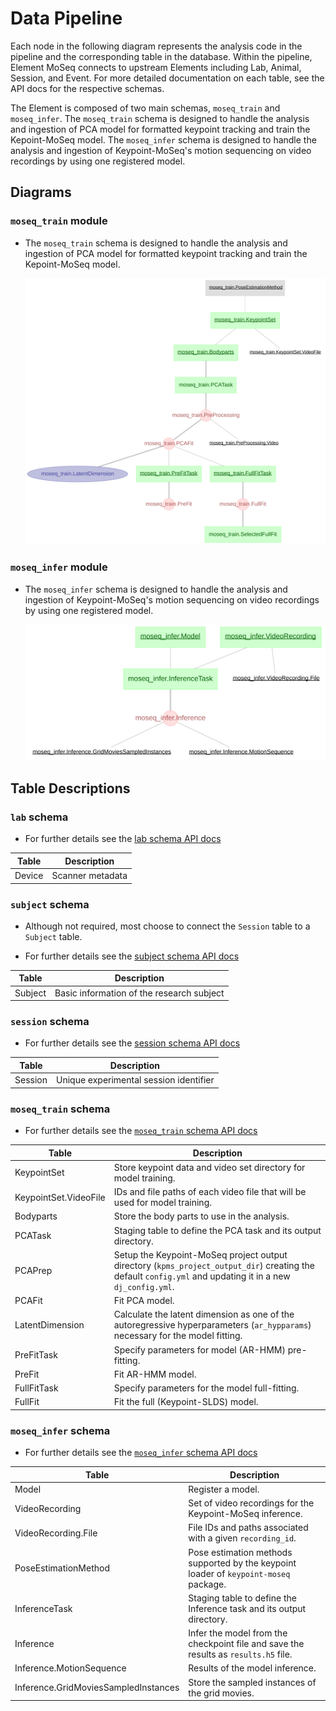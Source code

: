 # Data Pipeline

Each node in the following diagram represents the analysis code in the pipeline and the
corresponding table in the database.  Within the pipeline, Element MoSeq
connects to upstream Elements including Lab, Animal, Session, and Event. For more 
detailed documentation on each table, see the API docs for the respective schemas.

The Element is composed of two main schemas, `moseq_train` and `moseq_infer`. The `moseq_train` schema is designed to handle the analysis and ingestion of PCA model for formatted keypoint tracking and train the Kepoint-MoSeq model. The `moseq_infer` schema is designed to handle the analysis and ingestion of Keypoint-MoSeq's motion sequencing on video recordings by using one registered model.

## Diagrams

### `moseq_train` module

- The `moseq_train` schema is designed to handle the analysis and ingestion of PCA model for formatted keypoint tracking and train the Kepoint-MoSeq model. 

     ![pipeline](https://raw.githubusercontent.com/datajoint/element-moseq/main/images/pipeline_moseq_train.svg)

### `moseq_infer` module

- The `moseq_infer` schema is designed to handle the analysis and ingestion of Keypoint-MoSeq's motion sequencing on video recordings by using one registered model.

     ![pipeline](https://raw.githubusercontent.com/datajoint/element-moseq/main/images/pipeline_moseq_infer.svg)

## Table Descriptions

### `lab` schema

- For further details see the [lab schema API docs](https://docs.datajoint.com/elements/element-lab/latest/api/element_lab/lab/)

| Table | Description |
| --- | --- |
| Device | Scanner metadata |

### `subject` schema

- Although not required, most choose to connect the `Session` table to a `Subject` table.

- For further details see the [subject schema API docs](https://docs.datajoint.com/elements/element-animal/latest/api/element_animal/subject/)

| Table | Description |
| --- | --- |
| Subject | Basic information of the research subject |

### `session` schema

- For further details see the [session schema API docs](https://docs.datajoint.com/elements/element-session/latest/api/element_session/session_with_datetime/)

| Table | Description |
| --- | --- |
| Session | Unique experimental session identifier |

### `moseq_train` schema

- For further details see the [`moseq_train` schema API docs](https://docs.datajoint.com/elements/element-moseq/latest/api/element_moseq/moseq_train/)

| Table | Description |
| --- | --- |
| KeypointSet | Store keypoint data and video set directory for model training.|
| KeypointSet.VideoFile | IDs and file paths of each video file that will be used for model training. |
| Bodyparts | Store the body parts to use in the analysis. |
| PCATask | Staging table to define the PCA task and its output directory. |
| PCAPrep | Setup the Keypoint-MoSeq project output directory (`kpms_project_output_dir`) creating the default `config.yml` and updating it in a new `dj_config.yml`. |
| PCAFit | Fit PCA model.|
| LatentDimension | Calculate the latent dimension as one of the autoregressive hyperparameters (`ar_hypparams`) necessary for the model fitting. |
| PreFitTask | Specify parameters for model (AR-HMM) pre-fitting. |
| PreFit | Fit AR-HMM model. |
| FullFitTask | Specify parameters for the model full-fitting. |
| FullFit | Fit the full (Keypoint-SLDS) model. |

### `moseq_infer` schema

- For further details see the [`moseq_infer` schema API docs](https://docs.datajoint.com/elements/element-moseq/latest/api/element_moseq/moseq_infer/)

| Table | Description |
| --- | --- |
| Model | Register a model. |
| VideoRecording | Set of video recordings for the Keypoint-MoSeq inference. |
| VideoRecording.File | File IDs and paths associated with a given `recording_id`. |
| PoseEstimationMethod | Pose estimation methods supported by the keypoint loader of `keypoint-moseq` package. |
| InferenceTask | Staging table to define the Inference task and its output directory. |
| Inference | Infer the model from the checkpoint file and save the results as `results.h5` file. |
| Inference.MotionSequence | Results of the model inference. |
| Inference.GridMoviesSampledInstances | Store the sampled instances of the grid movies. |